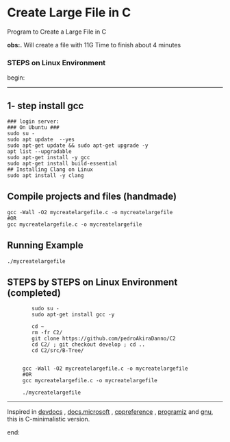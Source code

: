 
# Create Large File in C

Program to Create a Large File in C

**obs:.**
Will create a file with 11G
Time to finish about 4 minutes

### STEPS on Linux Environment

begin:

---

## 1- step install gcc

    ### login server:
    ### On Ubuntu ###
    sudo su -
    sudo apt update  --yes
    sudo apt-get update && sudo apt-get upgrade -y
    apt list --upgradable
    sudo apt-get install -y gcc
    sudo apt-get install build-essential
    ## Installing Clang on Linux
    sudo apt install -y clang

## Compile projects and files (handmade)

    gcc -Wall -O2 mycreatelargefile.c -o mycreatelargefile
    #OR
    gcc mycreatelargefile.c -o mycreatelargefile

## Running Example

    ./mycreatelargefile

## STEPS by STEPS on Linux Environment (completed)

    		sudo su -
    		sudo apt-get install gcc -y

    		cd ~
    		rm -fr C2/
    		git clone https://github.com/pedroAkiraDanno/C2
    		cd C2/ ; git checkout develop ; cd ..
    		cd C2/src/B-Tree/


         gcc -Wall -O2 mycreatelargefile.c -o mycreatelargefile
         #OR
         gcc mycreatelargefile.c -o mycreatelargefile

         ./mycreatelargefile

---

Inspired in [devdocs](https://devdocs.io/c/) , [docs.microsoft](https://docs.microsoft.com/en-us/cpp/c-language/?view=msvc-170) , [cppreference](https://en.cppreference.com/w/c/language) , [programiz](https://www.programiz.com/c-programming) and [gnu](https://www.gnu.org/software/gnu-c-manual/gnu-c-manual.html), this is C-minimalistic version.

end:
